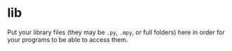# lib
Put your library files (they may be `.py`, `.mpy`, or full folders) here in order for your programs to be able to access them.

